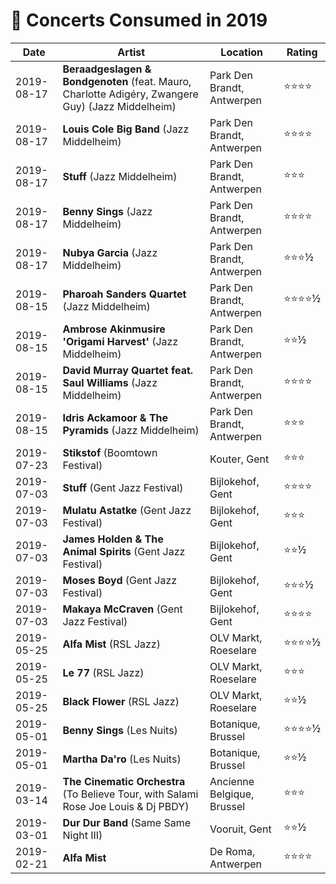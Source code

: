 # 🎤 Concerts Consumed in 2019

| Date | Artist | Location | Rating |
| --- | --- | --- | --- |
| 2019-08-17 | **Beraadgeslagen & Bondgenoten** (feat. Mauro, Charlotte Adigéry, Zwangere Guy) (Jazz Middelheim) | Park Den Brandt, Antwerpen | ⭐️⭐️⭐️⭐️ |
| 2019-08-17 | **Louis Cole Big Band** (Jazz Middelheim) | Park Den Brandt, Antwerpen | ⭐️⭐️⭐️⭐️ |
| 2019-08-17 | **Stuff** (Jazz Middelheim) | Park Den Brandt, Antwerpen | ⭐️⭐️⭐️ |
| 2019-08-17 | **Benny Sings** (Jazz Middelheim) | Park Den Brandt, Antwerpen | ⭐️⭐️⭐️⭐️ |
| 2019-08-17 | **Nubya Garcia** (Jazz Middelheim) | Park Den Brandt, Antwerpen | ⭐️⭐️⭐️½ |
| 2019-08-15 | **Pharoah Sanders Quartet** (Jazz Middelheim) | Park Den Brandt, Antwerpen | ⭐️⭐️⭐️⭐️½ |
| 2019-08-15 | **Ambrose Akinmusire 'Origami Harvest'** (Jazz Middelheim) | Park Den Brandt, Antwerpen | ⭐️⭐️½ |
| 2019-08-15 | **David Murray Quartet feat. Saul Williams** (Jazz Middelheim) | Park Den Brandt, Antwerpen | ⭐️⭐️⭐️⭐️ |
| 2019-08-15 | **Idris Ackamoor & The Pyramids** (Jazz Middelheim) | Park Den Brandt, Antwerpen | ⭐️⭐️⭐️ |
| 2019-07-23 | **Stikstof** (Boomtown Festival) | Kouter, Gent | ⭐️⭐️⭐️ |
| 2019-07-03 | **Stuff** (Gent Jazz Festival) | Bijlokehof, Gent | ⭐️⭐️⭐️⭐️ |
| 2019-07-03 | **Mulatu Astatke** (Gent Jazz Festival) | Bijlokehof, Gent | ⭐️⭐️⭐️ |
| 2019-07-03 | **James Holden & The Animal Spirits** (Gent Jazz Festival) | Bijlokehof, Gent | ⭐️⭐️½ |
| 2019-07-03 | **Moses Boyd** (Gent Jazz Festival) | Bijlokehof, Gent | ⭐️⭐️⭐️½ |
| 2019-07-03 | **Makaya McCraven** (Gent Jazz Festival) | Bijlokehof, Gent | ⭐️⭐️⭐️⭐️ |
| 2019-05-25 | **Alfa Mist** (RSL Jazz) | OLV Markt, Roeselare | ⭐️⭐️⭐️⭐️½ |
| 2019-05-25 | **Le 77** (RSL Jazz) | OLV Markt, Roeselare | ⭐️⭐️⭐️ |
| 2019-05-25 | **Black Flower** (RSL Jazz) | OLV Markt, Roeselare | ⭐️⭐️½ |
| 2019-05-01 | **Benny Sings** (Les Nuits) | Botanique, Brussel | ⭐️⭐️⭐️⭐️½ |
| 2019-05-01 | **Martha Da'ro** (Les Nuits) | Botanique, Brussel | ⭐️⭐️½ |
| 2019-03-14 | **The Cinematic Orchestra** (To Believe Tour, with Salami Rose Joe Louis & Dj PBDY) | Ancienne Belgique, Brussel | ⭐️⭐️⭐️ |
| 2019-03-01 | **Dur Dur Band** (Same Same Night III) | Vooruit, Gent | ⭐️⭐️½ |
| 2019-02-21 | **Alfa Mist** | De Roma, Antwerpen | ⭐️⭐️⭐️⭐️ |
